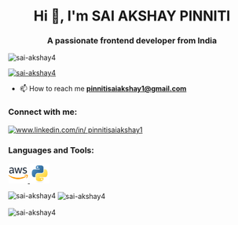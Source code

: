 <h1 align="center">Hi 👋, I'm SAI AKSHAY PINNITI</h1>
<h3 align="center">A passionate frontend developer from India</h3>

<p align="left"> <img src="https://komarev.com/ghpvc/?username=sai-akshay4&label=Profile%20views&color=0e75b6&style=flat" alt="sai-akshay4" /> </p>

<p align="left"> <a href="https://github.com/ryo-ma/github-profile-trophy"><img src="https://github-profile-trophy.vercel.app/?username=sai-akshay4" alt="sai-akshay4" /></a> </p>

- 📫 How to reach me **pinnitisaiakshay1@gmail.com**

<h3 align="left">Connect with me:</h3>
<p align="left">
<a href="https://linkedin.com/in/www.linkedin.com/in/ pinnitisaiakshay1" target="blank"><img align="center" src="https://raw.githubusercontent.com/rahuldkjain/github-profile-readme-generator/master/src/images/icons/Social/linked-in-alt.svg" alt="www.linkedin.com/in/ pinnitisaiakshay1" height="30" width="40" /></a>
</p>

<h3 align="left">Languages and Tools:</h3>
<p align="left"> <a href="https://aws.amazon.com" target="_blank" rel="noreferrer"> <img src="https://raw.githubusercontent.com/devicons/devicon/master/icons/amazonwebservices/amazonwebservices-original-wordmark.svg" alt="aws" width="40" height="40"/> </a> <a href="https://www.python.org" target="_blank" rel="noreferrer"> <img src="https://raw.githubusercontent.com/devicons/devicon/master/icons/python/python-original.svg" alt="python" width="40" height="40"/> </a> </p>

<p><img align="left" src="https://github-readme-stats.vercel.app/api/top-langs?username=sai-akshay4&show_icons=true&locale=en&layout=compact" alt="sai-akshay4" /></p>

<p>&nbsp;<img align="center" src="https://github-readme-stats.vercel.app/api?username=sai-akshay4&show_icons=true&locale=en" alt="sai-akshay4" /></p>

<p><img align="center" src="https://github-readme-streak-stats.herokuapp.com/?user=sai-akshay4&" alt="sai-akshay4" /></p>
